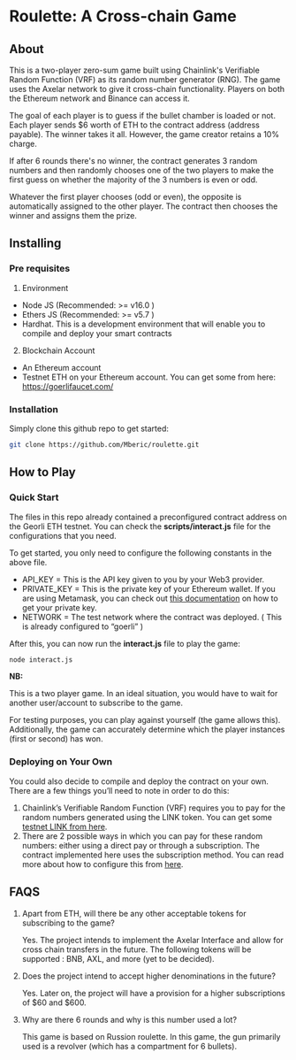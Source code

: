 # Roulette: A Cross-chain Game

## About

This is a two-player zero-sum game built using Chainlink's Verifiable Random Function (VRF) as its random number generator (RNG). The game uses the Axelar network to give it cross-chain functionality. Players on both the Ethereum network and Binance can access it.

The goal of each player is to guess if the bullet chamber is loaded or not. Each player sends $6 worth of ETH to the contract address (address payable). The winner takes it all. However, the game creator retains a 10% charge.

If after 6 rounds there's no winner, the contract generates 3 random numbers and then randomly chooses one of the two players to make the first guess on whether the majority of the 3 numbers is even or odd.

Whatever the first player chooses (odd or even), the opposite is automatically assigned to the other player. The contract then chooses the winner and assigns them the prize.

## Installing

### Pre requisites

1. Environment

- Node JS (Recommended: >= v16.0 )
- Ethers JS (Recommended: >= v5.7 )
- Hardhat. This is a development environment that will enable you to compile and deploy your smart contracts

2. Blockchain Account

- An Ethereum account
- Testnet ETH on your Ethereum account. You can get some from here: https://goerlifaucet.com/

### Installation

Simply clone this github repo to get started:

```sh
git clone https://github.com/Mberic/roulette.git
```

## How to Play

### Quick Start

The files in this repo already contained a preconfigured contract address on the Georli ETH testnet. You can check the **scripts/interact.js** file for the configurations that you need.

To get started, you only need to configure the following constants in the above file.

- API_KEY = This is the API key given to you by your Web3 provider. 
- PRIVATE_KEY = This is the private key of your Ethereum wallet. If you are using Metamask, you can check out [this documentation](https://metamask.zendesk.com/hc/en-us/articles/360015289632-How-to-Export-an-Account-Private-Key) on how to get your  private key. 
- NETWORK = The test network where the contract was deployed. ( This is already configured to “goerli” ) 

After this, you can now run the **interact.js** file to play the game:

```sh
node interact.js
```

**NB:** 

This is a two player game. In an ideal situation, you would have to wait for another user/account to subscribe to the game.

For testing purposes, you can play against yourself (the game allows this). Additionally, the game can accurately determine which the player instances (first or second) has won. 

### Deploying on Your Own

You could also decide to compile and deploy the contract on your own. There are a few things you’ll need to note in order to do this:

1. Chainlink’s Verifiable Random Function (VRF) requires you to pay for the random numbers generated using the LINK token. You can get some [testnet LINK from here](https://faucets.chain.link/).
2. There are 2 possible ways in which you can pay for these random numbers: either using a direct pay or through a subscription. The contract implemented here uses the subscription method.  You can read more about how to configure this from [here](https://docs.chain.link/vrf/v2/subscription).

## FAQS

1. Apart from ETH, will there be any other acceptable tokens for subscribing to the game? 
   
   Yes. The project intends to implement the Axelar Interface and allow for cross chain transfers in the future. The following tokens will be supported : BNB, AXL, and more (yet to be decided).


2. Does the project intend to accept higher denominations in the future?
   
   Yes. Later on, the project will have a provision for a higher subscriptions of $60 and $600.


3. Why are there 6 rounds and why is this number used a lot?
   
   This game is based on Russion roulette. In this game, the gun primarily used is a revolver (which has a compartment for 6 bullets). 
